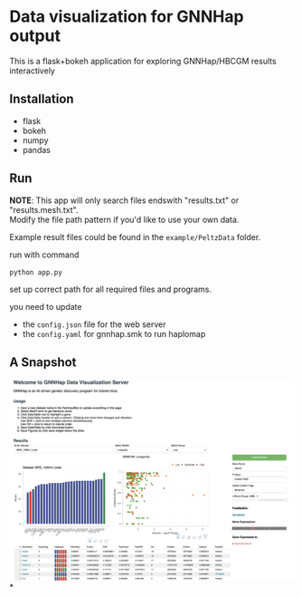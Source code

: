 # Data visualization for GNNHap output

This is a flask+bokeh application for exploring GNNHap/HBCGM results interactively

## Installation

- flask
- bokeh
- numpy
- pandas

## Run 



**NOTE**: This app will only search files endswith "results.txt" or "results.mesh.txt".  
Modify the file path pattern if you'd like to use your own data.

Example result files could be found in the `example/PeltzData` folder.


run with command 
```shell
python app.py
```

set up correct path for all required files and programs.

you need to update 
- the `config.json` file for the web server
- the `config.yaml` for gnnhap.smk to run haplomap


## A Snapshot 
![GNNHap](static/images/GNNHap.png)*

